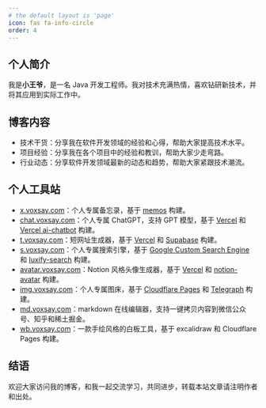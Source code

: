 ```yaml
---
# the default layout is 'page'
icon: fas fa-info-circle
order: 4
---
```


## 个人简介

我是**小王爷**，是一名 Java 开发工程师。我对技术充满热情，喜欢钻研新技术，并将其应用到实际工作中。

## 博客内容

- 技术干货：分享我在软件开发领域的经验和心得，帮助大家提高技术水平。
- 项目经验：分享我在各个项目中的经验和教训，帮助大家少走弯路。
- 行业动态：分享软件开发领域最新的动态和趋势，帮助大家紧跟技术潮流。

## 个人工具站

- [x.voxsay.com](https://x.voxsay.com)：个人专属备忘录，基于 [memos](https://github.com/usememos/memos) 构建。
- [chat.voxsay.com](https://chat.voxsay.com)：个人专属 ChatGPT，支持 GPT 模型，基于 [Vercel](https://vercel.com/) 和 [Vercel ai-chatbot](https://github.com/vercel/ai-chatbot) 构建。
- [t.voxsay.com](https://t.voxsay.com)：短网址生成器，基于 [Vercel](https://vercel.com/) 和 [Supabase](https://supabase.com/) 构建。
- [s.voxsay.com](https://s.voxsay.com)：个人专属搜索引擎，基于 [Google Custom Search Engine](https://programmablesearchengine.google.com/controlpanel/all) 和 [luxify-search](https://github.com/harrisonwang/luxify-search) 构建。
- [avatar.voxsay.com](https://avatar.voxsay.com)：Notion 风格头像生成器，基于 [Vercel](https://vercel.com/) 和 [notion-avatar](https://github.com/harrisonwang/notion-avatar) 构建。
- [img.voxsay.com](https://img.voxsay.com)：个人专属图床，基于 [Cloudflare Pages](https://pages.cloudflare.com/) 和 [Telegraph](https://telegra.ph/) 构建。
- [md.voxsay.com](https://md.voxsay.com)：markdown 在线编辑器，支持一键拷贝内容到微信公众号、知乎和稀土掘金。
- [wb.voxsay.com](https://wb.voxsay.com)：一款手绘风格的白板工具，基于 excalidraw 和 Cloudflare Pages 构建。

## 结语

欢迎大家访问我的博客，和我一起交流学习，共同进步，转载本站文章请注明作者和出处。
